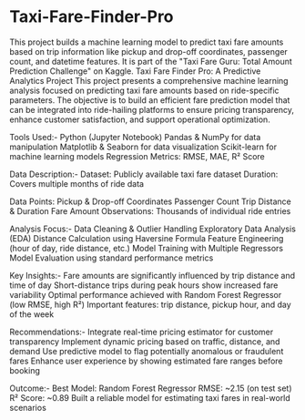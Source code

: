 # Taxi-Fare-Finder-Pro
This project builds a machine learning model to predict taxi fare amounts based on trip information like pickup and drop-off coordinates, passenger count, and datetime features. It is part of the "Taxi Fare Guru: Total Amount Prediction Challenge" on Kaggle.
Taxi Fare Finder Pro: A Predictive Analytics Project
This project presents a comprehensive machine learning analysis focused on predicting taxi fare amounts based on ride-specific parameters. The objective is to build an efficient fare prediction model that can be integrated into ride-hailing platforms to ensure pricing transparency, enhance customer satisfaction, and support operational optimization.

 Tools Used:-
Python (Jupyter Notebook)
Pandas & NumPy for data manipulation
Matplotlib & Seaborn for data visualization
Scikit-learn for machine learning models
Regression Metrics: RMSE, MAE, R² Score

Data Description:-
Dataset: Publicly available taxi fare dataset
Duration: Covers multiple months of ride data

Data Points:
Pickup & Drop-off Coordinates
Passenger Count
Trip Distance & Duration
Fare Amount
Observations: Thousands of individual ride entries

Analysis Focus:-
Data Cleaning & Outlier Handling
Exploratory Data Analysis (EDA)
Distance Calculation using Haversine Formula
Feature Engineering (hour of day, ride distance, etc.)
Model Training with Multiple Regressors
Model Evaluation using standard performance metrics

 Key Insights:-
Fare amounts are significantly influenced by trip distance and time of day
Short-distance trips during peak hours show increased fare variability
Optimal performance achieved with Random Forest Regressor (low RMSE, high R²)
Important features: trip distance, pickup hour, and day of the week

 Recommendations:-
Integrate real-time pricing estimator for customer transparency
Implement dynamic pricing based on traffic, distance, and demand
Use predictive model to flag potentially anomalous or fraudulent fares
Enhance user experience by showing estimated fare ranges before booking

 Outcome:-
Best Model: Random Forest Regressor
RMSE: ~2.15 (on test set)
R² Score: ~0.89
Built a reliable model for estimating taxi fares in real-world scenarios
 
